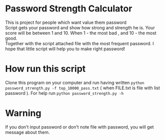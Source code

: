 # Password Strength Calculator
This is project for people which want value them password    
Script gets your password and show how strong and strength he is. Your score will be between 1 and 10.
When 1 - the most bad , and 10 - the most good.    
Together with the script attached file with the most frequent password.
I hope that little script will help you to make right password!
 
# How run this script
Clone this program on your computer and run having written `python password_strength.py -f top_10000_pass.txt` ( when FILE.txt is file with list password ). For help run `python password_strength.py -h` 

# Warning
If you don't input password or don't note file with password, you will get message about them.
